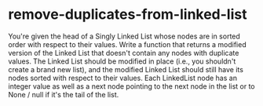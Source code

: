 # remove-duplicates-from-linked-list


  You're given the head of a Singly Linked List whose nodes are in sorted order
  with respect to their values. Write a function that returns a modified version
  of the Linked List that doesn't contain any nodes with duplicate values. The
  Linked List should be modified in place (i.e., you shouldn't create a brand
  new list), and the modified Linked List should still have its nodes sorted
  with respect to their values. Each LinkedList node has an integer value as well as
  a next node pointing to the next node in the list or to None / null if it's the tail of the list.
